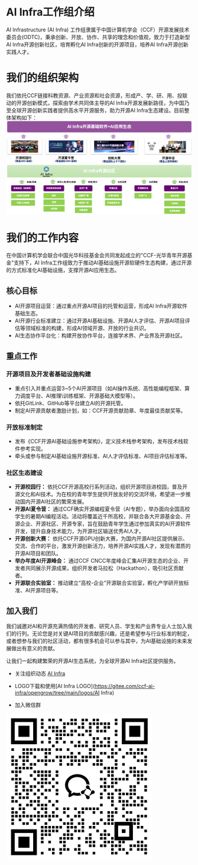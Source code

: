 # AI Infra工作组介绍

AI Infrastructure (AI Infra) 工作组隶属于中国计算机学会（CCF）开源发展技术委员会(ODTC)，秉承创新、开放、协作、共享的理念和价值观，致力于打造新型AI Infra开源创新社区，培育孵化AI Infra创新的开源项目，培养AI Infra开源创新实践人才。

# 我们的组织架构

我们依托CCF链接科教资源、产业资源和社会资源，形成产、学、研、用、投联动的开源创新模式，探索由学术共同体主导的AI Infra开源发展新路径，为中国乃至全球开源创新实践者提供高水平开源服务，助力开源AI Infra生态建设。目前整体架构如下：
<img src="./images/ai_infra_org.png">


# 我们的工作内容

在中国计算机学会联合中国光华科技基金会共同发起成立的"CCF-光华青年开源基金"支持下，AI Infra工作组致力于推动AI基础设施开源软硬件生态构建，通过开源的方式标准化AI基础设施，支撑开源AI应用生态。

## 核心目标
- AI开源项目运营：通过重点开源AI项目的托管和运营，形成AI Infra开源软件基础生态。
- AI开源行业标准建立：通过开源AI基础设施、开源AI人才评估、开源AI项目评估等领域标准的构建，形成AI领域开源、开放的行业共识。
- AI生态协作平台化：构建开放协作平台，连接学术界、产业界及开源社区。

## 重点工作

### 开源项目及开发者基础设施构建
- 重点引入并重点运营3~5个AI开源项目（如AI操作系统、高性能编程框架、算力调度平台、AI推理\训练框架、开源基础大模型等）。
- 依托GitLink、GitHub等平台建立AI的开源托管。
- 制定AI开源贡献者激励计划，如：CCF开源贡献勋章、年度最佳贡献奖等。

### 开放标准制定
- 发布《CCF开源AI基础设施参考架构》，定义技术栈参考架构，发布技术栈软件参考实现。
- 牵头或参与制定AI基础设施开源标准、AI人才评估标准、AI项目评估标准等。

### 社区生态建设
- **开源校园行：** 依托CCF开源高校行系列活动，组织开源项目进校园，普及开源文化和AI技术。为在校的青年学生提供开放友好的交流环境，希望进一步推动国内开源AI社区的繁荣发展。
- **开源AI夏令营：** 通过CCF确实开源编程夏令营（AI专题），举办面向全国高校学生的暑期AI编程活动。活动将覆盖近千所高校，并联合各大开源基金会、开源企业、开源社区、开源专家，旨在鼓励青年学生通过参加真实的AI开源软件开发，提升自身技术能力，为开源社区输送优秀AI人才。
- **开源创新大赛：** 依托CCF开源GPU创新大赛，为国内开源AI社区提供展示、交流、合作的平台，激发开源创新活力，培养开源AI实践人才，发现有潜质的开源AI项目和团队。
- **举办年度AI开源峰会：** 通过CCF CNCC年度峰会汇集AI开源生态的企业、开发者共同展示开源成果，组织开发者马拉松（Hackathon），吸引社区贡献者。
- **开源联合实验室：** 推动建立“高校-企业”开源联合实验室，孵化产学研开放标准、AI开源项目等。

## 加入我们

我们诚邀对AI和开源充满热情的开发者、研究人员、学生和产业界专业人士加入我们的行列。无论您是对关键AI项目的贡献感兴趣，还是希望参与行业标准的制定，或者想参与我们的社区活动，都有很多机会可以参与其中，为AI基础设施的未来发展做出有意义的贡献。

让我们一起构建繁荣的开源AI生态系统，为全球开源AI Infra社区提供服务。

- 关注组织动态 [AI Infra](https://gitee.com/ccf-ai-infra)
- LOGO下载和使用[AI Infra LOGO](https://gitee.com/ccf-ai-infra/opengrow/tree/main/logos/AI Infra)

- 加入微信群

<img src="./images/join_in.png">